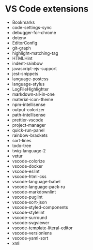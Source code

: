 # VS Code extensions

* Bookmarks
* code-settings-sync
* debugger-for-chrome
* dotenv
* EditorConfig
* git-graph
* highlight-matching-tag
* HTMLHint
* indent-rainbow
* javascript-ejs-support
* jest-snippets
* language-postcss
* language-stylus
* LogFileHighlighter
* markdown-all-in-one
* material-icon-theme
* npm-intellisense
* output-colorizer
* path-intellisense
* prettier-vscode
* project-manager
* quick-run-panel
* rainbow-brackets
* sort-lines
* todo-tree
* twig-language-2
* vetur
* vscode-colorize
* vscode-docker
* vscode-eslint
* vscode-html-css
* vscode-language-babel
* vscode-language-pack-ru
* vscode-markdownlint
* vscode-puglint
* vscode-sort-json
* vscode-styled-components
* vscode-stylelint
* vscode-surround
* vscode-svgviewer
* vscode-template-literal-editor
* vscode-versionlens
* vscode-yaml-sort
* xml
